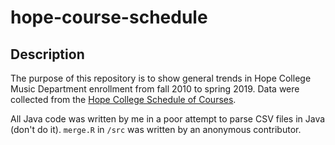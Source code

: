 # hope-course-schedule

## Description
The purpose of this repository is to show general trends in Hope College Music Department enrollment from fall 2010 to spring 2019. Data were collected from the [Hope College Schedule of Courses](https://plus.hope.edu/PROD/hxskschd.P_hopeSchedule).</br>

All Java code was written by me in a poor attempt to parse CSV files in Java (don't do it). `merge.R` in `/src` was written by an anonymous contributor.

